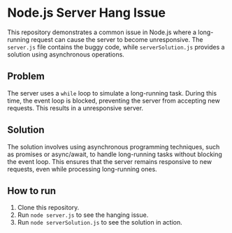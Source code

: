# Node.js Server Hang Issue

This repository demonstrates a common issue in Node.js where a long-running request can cause the server to become unresponsive.  The `server.js` file contains the buggy code, while `serverSolution.js` provides a solution using asynchronous operations.

## Problem

The server uses a `while` loop to simulate a long-running task. During this time, the event loop is blocked, preventing the server from accepting new requests.  This results in a unresponsive server.

## Solution

The solution involves using asynchronous programming techniques, such as promises or async/await, to handle long-running tasks without blocking the event loop.  This ensures that the server remains responsive to new requests, even while processing long-running ones.

## How to run

1. Clone this repository.
2. Run `node server.js` to see the hanging issue.
3. Run `node serverSolution.js` to see the solution in action.